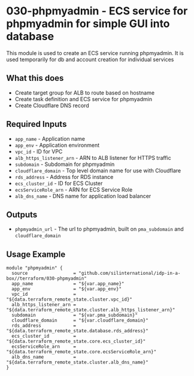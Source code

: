 # 030-phpmyadmin - ECS service for phpmyadmin for simple GUI into database
This module is used to create an ECS service running phpmyadmin. It is used temporarily for db and account creation
for individual services

## What this does

 - Create target group for ALB to route based on hostname
 - Create task definition and ECS service for phpmyadmin
 - Create Cloudflare DNS record

## Required Inputs

 - `app_name` - Application name
 - `app_env` - Application environment
 - `vpc_id` - ID for VPC
 - `alb_https_listener_arn` - ARN to ALB listener for HTTPS traffic
 - `subdomain` - Subdomain for phpmyadmin
 - `cloudflare_domain` - Top level domain name for use with Cloudflare
 - `rds_address` - Address for RDS instance
 - `ecs_cluster_id` - ID for ECS Cluster
 - `ecsServiceRole_arn` - ARN for ECS Service Role
 - `alb_dns_name` - DNS name for application load balancer

## Outputs

 - `phpmyadmin_url` - The url to phpmyadmin, built on `pma_subdomain` and `cloudflare_domain`

## Usage Example

```hcl
module "phpmyadmin" {
  source                 = "github.com/silinternational/idp-in-a-box//terraform/030-phpmyadmin"
  app_name               = "${var.app_name}"
  app_env                = "${var.app_env}"
  vpc_id                 = "${data.terraform_remote_state.cluster.vpc_id}"
  alb_https_listener_arn = "${data.terraform_remote_state.cluster.alb_https_listener_arn}"
  subdomain              = "${var.pma_subdomain}"
  cloudflare_domain      = "${var.cloudflare_domain}"
  rds_address            = "${data.terraform_remote_state.database.rds_address}"
  ecs_cluster_id         = "${data.terraform_remote_state.core.ecs_cluster_id}"
  ecsServiceRole_arn     = "${data.terraform_remote_state.core.ecsServiceRole_arn}"
  alb_dns_name           = "${data.terraform_remote_state.cluster.alb_dns_name}"
}
```
